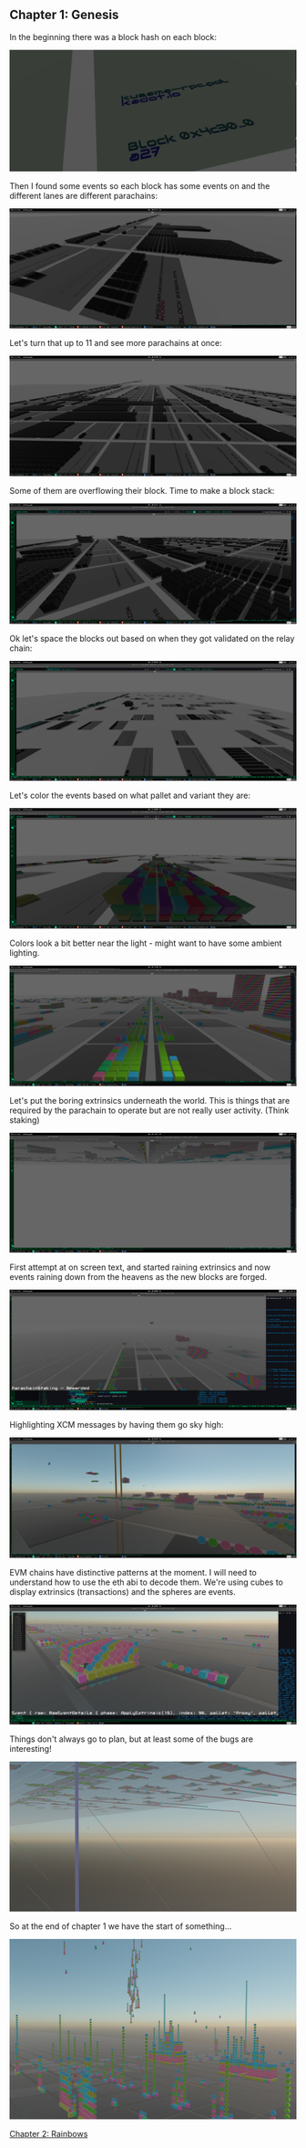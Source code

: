 ## Chapter 1: Genesis

In the beginning there was a block hash on each block:

![block hash](chapter1/Screenshot%20from%202022-04-20%2012-13-27.png)

Then I found some events so each block has some events on and the different lanes are different parachains:

![events](chapter1/Screenshot%20from%202022-04-20%2021-14-01.png)

Let's turn that up to 11 and see more parachains at once:

![lots of events](chapter1/Screenshot%20from%202022-04-20%2021-35-10.png) [](chapter1.md) 

Some of them are overflowing their block. Time to make a block stack:

![block stack](chapter1/Screenshot%20from%202022-04-20%2021-51-06.png)

Ok let's space the blocks out based on when they got validated on the relay chain:

![spaced out](chapter1/Screenshot%20from%202022-04-21%2007-47-10.png)

Let's color the events based on what pallet and variant they are:

![color](chapter1/Screenshot%20from%202022-04-21%2008-00-29.png)

Colors look a bit better near the light - might want to have some ambient lighting.

![spotlight](chapter1/Screenshot%20from%202022-04-24%2014-40-51.png)

Let's put the boring extrinsics underneath the world. This is things that are required by the parachain to operate but are not really user activity. (Think staking)

![boring underworld](chapter1/Screenshot%20from%202022-04-24%2014-41-23.png)

First attempt at on screen text, and started raining extrinsics and now events raining down from the heavens as the new blocks are forged.

![text](chapter1/Screenshot%20from%202022-04-25%2000-02-29.png)

Highlighting XCM messages by having them go sky high:

![xcm](chapter1/Screenshot%20from%202022-04-25%2006-46-04.png)

EVM chains have distinctive patterns at the moment. I will need to understand how to use the eth abi to decode them. We're using cubes to display extrinsics (transactions) and the spheres are events.

![evm](chapter1/Screenshot%20from%202022-04-28%2023-09-12.png)

Things don't always go to plan, but at least some of the bugs are interesting!

![bugs](chapter1/Screenshot%20from%202022-04-29%2020-12-55.png)

So at the end of chapter 1 we have the start of something...

![summary](chapter1/Screenshot%20from%202022-04-30%2010-25-02.png)


[Chapter 2: Rainbows](chapter2.md)
